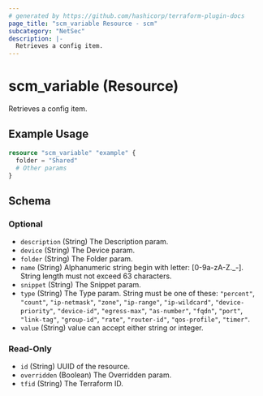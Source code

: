 ```yaml
---
# generated by https://github.com/hashicorp/terraform-plugin-docs
page_title: "scm_variable Resource - scm"
subcategory: "NetSec"
description: |-
  Retrieves a config item.
---
```


# scm_variable (Resource)

Retrieves a config item.

## Example Usage

```terraform
resource "scm_variable" "example" {
  folder = "Shared"
  # Other params
}
```

<!-- schema generated by tfplugindocs -->
## Schema

### Optional

- `description` (String) The Description param.
- `device` (String) The Device param.
- `folder` (String) The Folder param.
- `name` (String) Alphanumeric string begin with letter: [0-9a-zA-Z._-]. String length must not exceed 63 characters.
- `snippet` (String) The Snippet param.
- `type` (String) The Type param. String must be one of these: `"percent"`, `"count"`, `"ip-netmask"`, `"zone"`, `"ip-range"`, `"ip-wildcard"`, `"device-priority"`, `"device-id"`, `"egress-max"`, `"as-number"`, `"fqdn"`, `"port"`, `"link-tag"`, `"group-id"`, `"rate"`, `"router-id"`, `"qos-profile"`, `"timer"`.
- `value` (String) value can accept either string or integer.

### Read-Only

- `id` (String) UUID of the resource.
- `overridden` (Boolean) The Overridden param.
- `tfid` (String) The Terraform ID.
